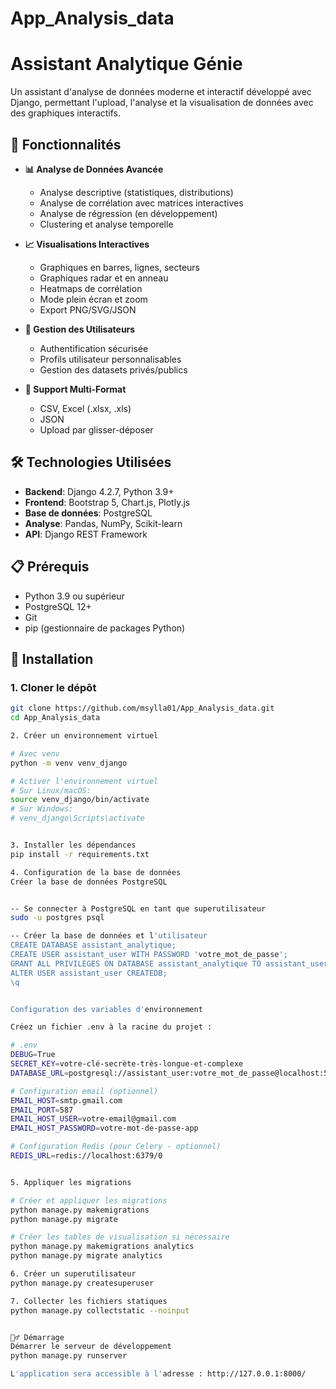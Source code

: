 # App_Analysis_data
# Assistant Analytique Génie

Un assistant d'analyse de données moderne et interactif développé avec Django, permettant l'upload, l'analyse et la visualisation de données avec des graphiques interactifs.

## 🚀 Fonctionnalités

- **📊 Analyse de Données Avancée**
  - Analyse descriptive (statistiques, distributions)
  - Analyse de corrélation avec matrices interactives
  - Analyse de régression (en développement)
  - Clustering et analyse temporelle

- **📈 Visualisations Interactives**
  - Graphiques en barres, lignes, secteurs
  - Graphiques radar et en anneau
  - Heatmaps de corrélation
  - Mode plein écran et zoom
  - Export PNG/SVG/JSON

- **🔐 Gestion des Utilisateurs**
  - Authentification sécurisée
  - Profils utilisateur personnalisables
  - Gestion des datasets privés/publics

- **📁 Support Multi-Format**
  - CSV, Excel (.xlsx, .xls)
  - JSON
  - Upload par glisser-déposer

## 🛠️ Technologies Utilisées

- **Backend**: Django 4.2.7, Python 3.9+
- **Frontend**: Bootstrap 5, Chart.js, Plotly.js
- **Base de données**: PostgreSQL
- **Analyse**: Pandas, NumPy, Scikit-learn
- **API**: Django REST Framework

## 📋 Prérequis

- Python 3.9 ou supérieur
- PostgreSQL 12+
- Git
- pip (gestionnaire de packages Python)

## 🚀 Installation

### 1. Cloner le dépôt

```bash
git clone https://github.com/msylla01/App_Analysis_data.git
cd App_Analysis_data

2. Créer un environnement virtuel

# Avec venv
python -m venv venv_django

# Activer l'environnement virtuel
# Sur Linux/macOS:
source venv_django/bin/activate
# Sur Windows:
# venv_django\Scripts\activate


3. Installer les dépendances
pip install -r requirements.txt

4. Configuration de la base de données
Créer la base de données PostgreSQL


-- Se connecter à PostgreSQL en tant que superutilisateur
sudo -u postgres psql

-- Créer la base de données et l'utilisateur
CREATE DATABASE assistant_analytique;
CREATE USER assistant_user WITH PASSWORD 'votre_mot_de_passe';
GRANT ALL PRIVILEGES ON DATABASE assistant_analytique TO assistant_user;
ALTER USER assistant_user CREATEDB;
\q


Configuration des variables d'environnement

Créez un fichier .env à la racine du projet :

# .env
DEBUG=True
SECRET_KEY=votre-clé-secrète-très-longue-et-complexe
DATABASE_URL=postgresql://assistant_user:votre_mot_de_passe@localhost:5432/assistant_analytique

# Configuration email (optionnel)
EMAIL_HOST=smtp.gmail.com
EMAIL_PORT=587
EMAIL_HOST_USER=votre-email@gmail.com
EMAIL_HOST_PASSWORD=votre-mot-de-passe-app

# Configuration Redis (pour Celery - optionnel)
REDIS_URL=redis://localhost:6379/0


5. Appliquer les migrations

# Créer et appliquer les migrations
python manage.py makemigrations
python manage.py migrate

# Créer les tables de visualisation si nécessaire
python manage.py makemigrations analytics
python manage.py migrate analytics

6. Créer un superutilisateur
python manage.py createsuperuser

7. Collecter les fichiers statiques
python manage.py collectstatic --noinput


🏃‍♂️ Démarrage
Démarrer le serveur de développement
python manage.py runserver

L'application sera accessible à l'adresse : http://127.0.0.1:8000/